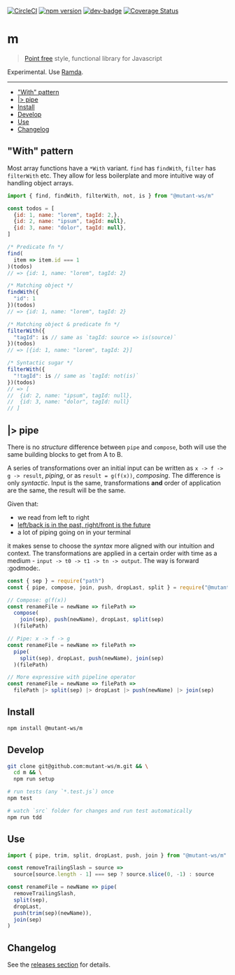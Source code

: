<!-- markdownlint-disable first-line-h1 line-length -->

[![CircleCI](https://circleci.com/gh/andreidmt/m.svg?style=svg)](https://circleci.com/gh/andreidmt/m)
[![npm version](https://badge.fury.io/js/%40mutant-ws%2Fm.svg)](https://badge.fury.io/js/%40mutant-ws%2Fm)
[![dev-badge](https://david-dm.org/andreidmt/m.svg)](https://david-dm.org/andreidmt/m)
[![Coverage Status](https://coveralls.io/repos/github/mutant-ws/m/badge.svg)](https://coveralls.io/github/mutant-ws/m)

# m

> [Point free](https://en.wikipedia.org/wiki/Tacit_programming) style, functional library for Javascript

Experimental. Use [Ramda](https://github.com/ramda/ramda).

---

<!-- vim-markdown-toc GFM -->

* ["With" pattern](#with-pattern)
* [|> pipe](#-pipe)
* [Install](#install)
* [Develop](#develop)
* [Use](#use)
* [Changelog](#changelog)

<!-- vim-markdown-toc -->

## "With" pattern

Most array functions have a `*With` variant. `find` has `findWith`, `filter` has `filterWith` etc. They allow for less boilerplate and more intuitive way of handling object arrays.

```js
import { find, findWith, filterWith, not, is } from "@mutant-ws/m"

const todos = [
  {id: 1, name: "lorem", tagId: 2,},
  {id: 2, name: "ipsum", tagId: null},
  {id: 3, name: "dolor", tagId: null},
]
```

```js
/* Predicate fn */
find(
  item => item.id === 1
)(todos)
// => {id: 1, name: "lorem", tagId: 2}

/* Matching object */
findWith({
  "id": 1
})(todos)
// => {id: 1, name: "lorem", tagId: 2}

/* Matching object & predicate fn */
filterWith({
  "tagId": is // same as `tagId: source => is(source)`
})(todos)
// => [{id: 1, name: "lorem", tagId: 2}]

/* Syntactic sugar */
filterWith({
  "!tagId": is // same as `tagId: not(is)`
})(todos)
// => [
//  {id: 2, name: "ipsum", tagId: null},
//  {id: 3, name: "dolor", tagId: null}
// ]
```

## |> pipe

There is no _structure_ difference between `pipe` and `compose`, both will use the same building blocks to get from A to B.

A series of transformations over an initial input can be written as `x -> f -> g -> result`, _piping_, or as `result = g(f(x))`, _composing_. The difference is only _syntactic_. Input is the same, transformations **and** order of application are the same, the result will be the same.

Given that:

* we read from left to right
* [left/back is in the past, right/front is the future](https://medium.com/@cwodtke/the-intuitive-and-the-unlearnable-cccffd9a762)
* a lot of piping going on in your terminal

it makes sense to choose the _syntax_ more aligned with our intuition and context. The transformations are applied in a certain order with time as a medium - `input -> t0 -> t1 -> tn -> output`. The way is forward :godmode:.

```js
const { sep } = require("path")
const { pipe, compose, join, push, dropLast, split } = require("@mutant-ws/m")

// Compose: g(f(x))
const renameFile = newName => filePath =>
  compose(
    join(sep), push(newName), dropLast, split(sep)
  )(filePath)

// Pipe: x -> f -> g
const renameFile = newName => filePath =>
  pipe(
    split(sep), dropLast, push(newName), join(sep)
  )(filePath)

// More expressive with pipeline operator
const renameFile = newName => filePath =>
  filePath |> split(sep) |> dropLast |> push(newName) |> join(sep)
```

## Install

```bash
npm install @mutant-ws/m
```

## Develop

```bash
git clone git@github.com:mutant-ws/m.git && \
  cd m && \
  npm run setup

# run tests (any `*.test.js`) once
npm test

# watch `src` folder for changes and run test automatically
npm run tdd
```

## Use

```js
import { pipe, trim, split, dropLast, push, join } from "@mutant-ws/m"

const removeTrailingSlash = source =>
  source[source.length - 1] === sep ? source.slice(0, -1) : source

const renameFile = newName => pipe(
  removeTrailingSlash,
  split(sep),
  dropLast,
  push(trim(sep)(newName)),
  join(sep)
)
```

## Changelog

See the [releases section](https://github.com/andreidmt/m/releases) for details.

